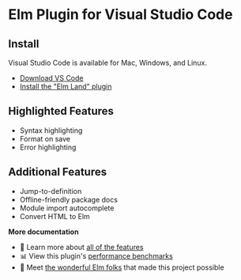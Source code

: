 # Elm Plugin for Visual Studio Code

## __Install__

Visual Studio Code is available for Mac, Windows, and Linux.

- [Download VS Code](https://code.visualstudio.com/)
- [Install the "Elm Land" plugin](https://marketplace.visualstudio.com/items?itemName=elm-land.elm-land)

## __Highlighted Features__

- Syntax highlighting
- Format on save
- Error highlighting

## __Additional Features__

- Jump-to-definition
- Offline-friendly package docs
- Module import autocomplete
- Convert HTML to Elm

__More documentation__

- 🧠 Learn more about [all of the features](https://github.com/elm-land/vscode/blob/main/docs/README.md#features)
- 📊 View this plugin's [performance benchmarks](https://github.com/elm-land/vscode/blob/main/docs/README.md#performance-table)
- 💖 Meet [the wonderful Elm folks](https://github.com/elm-land/vscode/blob/main/docs/README.md#thank-you-elm-community) that made this project possible